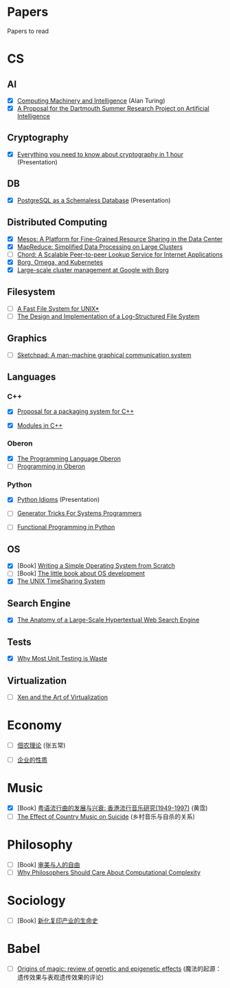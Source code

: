 # Papers
Papers to read

# CS

## AI
- [x] [Computing Machinery and Intelligence](http://www.abelard.org/turpap/turpap.pdf) (Alan Turing)
- [x] [A Proposal for the Dartmouth Summer Research Project on Artificial Intelligence](http://www.aaai.org/ojs/index.php/aimagazine/article/view/1904/1802)

## Cryptography
- [x] [Everything you need to know about cryptography in 1 hour](http://www.daemonology.net/papers/crypto1hr.pdf) (Presentation)

## DB
- [x] [PostgreSQL as a Schemaless Database](https://wiki.postgresql.org/images/b/b4/Pg-as-nosql-pgday-fosdem-2013.pdf) (Presentation)

## Distributed Computing
- [x] [Mesos: A Platform for Fine-Grained Resource Sharing in the Data Center](http://mesos.berkeley.edu/mesos_tech_report.pdf)
- [x] [MapReduce: Simplified Data Processing on Large Clusters](http://static.googleusercontent.com/media/research.google.com/zh-CN//archive/mapreduce-osdi04.pdf)
- [ ] [Chord: A Scalable Peer-to-peer Lookup Service for Internet Applications](https://pdos.csail.mit.edu/papers/chord:sigcomm01/chord_sigcomm.pdf)
- [x] [Borg, Omega, and Kubernetes](http://delivery.acm.org/10.1145/2900000/2898444/p10-burns.pdf?ip=106.187.37.143&id=2898444&acc=OPEN&key=4D4702B0C3E38B35%2E4D4702B0C3E38B35%2E4D4702B0C3E38B35%2E6D218144511F3437&CFID=758334825&CFTOKEN=82673945&__acm__=1457341183_edee3f16109f4c7373acd9f96f5a7964)
- [x] [Large-scale cluster management at Google with Borg](http://static.googleusercontent.com/media/research.google.com/zh-CN//pubs/archive/43438.pdf)

## Filesystem
- [ ] [A Fast File System for UNIX*](http://www.cs.berkeley.edu/~brewer/cs262/FFS.pdf)
- [ ] [The Design and Implementation of a Log-Structured File System](http://www.cs.berkeley.edu/~brewer/cs262/LFS.pdf)

## Graphics
- [ ] [Sketchpad: A man-machine graphical communication system](https://www.cl.cam.ac.uk/techreports/UCAM-CL-TR-574.pdf)

## Languages
### C++
- [x] [Proposal for a packaging system for C++](http://open-std.org/JTC1/SC22/WG21/docs/papers/2016/p0235r0.pdf)
- [x] [Modules in C++](http://www.open-std.org/jtc1/sc22/wg21/docs/papers/2006/n2073.pdf)


### Oberon
- [x] [The Programming Language Oberon](https://www.inf.ethz.ch/personal/wirth/Oberon/Oberon07.Report.pdf)
- [ ] [Programming in Oberon](http://www.ethoberon.ethz.ch/WirthPubl/ProgInOberon.pdf)

### Python
- [x] [Python Idioms](http://safehammad.com/downloads/python-idioms-2014-01-16.pdf) (Presentation)
- [ ] [Generator Tricks For Systems Programmers](http://www.dabeaz.com/generators/Generators.pdf)
- [ ] [Functional Programming in Python](http://www.oreilly.com/programming/free/files/functional-programming-python.pdf)


## OS
- [x] [Book] [Writing a Simple Operating System from Scratch](http://www.cs.bham.ac.uk/~exr/lectures/opsys/10_11/lectures/os-dev.pdf) 
- [ ] [Book] [The little book about OS development](http://littleosbook.github.io/book.pdf) 
- [x] [The UNIX TimeSharing System](http://www.cs.berkeley.edu/~brewer/cs262/unix.pdf)

## Search Engine
- [x] [The Anatomy of a Large-Scale Hypertextual Web Search Engine](http://ilpubs.stanford.edu:8090/361/1/1998-8.pdf)

## Tests
- [x] [Why Most Unit Testing is Waste](http://www.rbcs-us.com/documents/Why-Most-Unit-Testing-is-Waste.pdf)

## Virtualization
- [ ] [Xen and the Art of Virtualization](http://www.cl.cam.ac.uk/research/srg/netos/papers/2003-xensosp.pdf)

# Economy
- [ ] [佃农理论](./papers/DDLL.pdf) (张五常)
- [ ] [企业的性质](http://jslz.wh.sdu.edu.cn/uploadfiles/file/1304050181383.pdf)


# Music
- [x] [Book] [粤语流行曲的发展与兴衰: 香港流行音乐研究(1949-1997)](./papers/1949.pdf) (黄霑) 
- [ ] [The Effect of Country Music on Suicide](http://www.uky.edu/~clthyn2/PS671/Stack_1992SF.pdf) (乡村音乐与自杀的关系)

# Philosophy
- [ ] [Book] [审美与人的自由](http://hum.gzu.edu.cn/picture/article/281/02/c4/1aafacd64ce2a6a874ea8298de48/7b658d62-9300-415b-a6da-564ada255cf3.pdf) 
- [ ] [Why Philosophers Should Care About Computational Complexity](http://www.scottaaronson.com/papers/philos.pdf)

# Sociology
- [ ] [Book] [新化复印产业的生命史](./papers/新化复印产业的生命史_冯军旗.pdf) 


# Babel
- [ ] [Origins of magic: review of genetic and epigenetic effects](http://www.ncbi.nlm.nih.gov/pmc/articles/PMC2151141/pdf/bmj-335-7633-altered-states-01299.pdf) (魔法的起源：遗传效果与表观遗传效果的评论)

